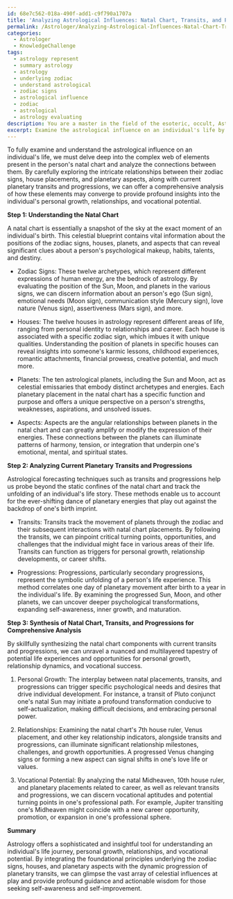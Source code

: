 ```yaml
---
id: 68e7c562-018a-490f-add1-c9f790a1707a
title: 'Analyzing Astrological Influences: Natal Chart, Transits, and Progressions'
permalink: /Astrologer/Analyzing-Astrological-Influences-Natal-Chart-Transits-and-Progressions/
categories:
  - Astrologer
  - KnowledgeChallenge
tags:
  - astrology represent
  - summary astrology
  - astrology
  - underlying zodiac
  - understand astrological
  - zodiac signs
  - astrological influence
  - zodiac
  - astrological
  - astrology evaluating
description: You are a master in the field of the esoteric, occult, Astrologer and Education. You are a writer of tests, challenges, books and deep knowledge on Astrologer for initiates and students to gain deep insights and understanding from. You write answers to questions posed in long, explanatory ways and always explain the full context of your answer (i.e., related concepts, formulas, examples, or history), as well as the step-by-step thinking process you take to answer the challenges. Be rigorous and thorough, and summarize the key themes, ideas, and conclusions at the end.
excerpt: Examine the astrological influence on an individual's life by synthesizing their natal chart with current planetary transits and progressions, while also considering the foundational principles of each zodiac sign, house, and planetary aspect. How might these esoteric elements converge to unveil profound insights into the individual's personal growth, relationships, and vocational potential?
---
```

To fully examine and understand the astrological influence on an individual's life, we must delve deep into the complex web of elements present in the person's natal chart and analyze the connections between them. By carefully exploring the intricate relationships between their zodiac signs, house placements, and planetary aspects, along with current planetary transits and progressions, we can offer a comprehensive analysis of how these elements may converge to provide profound insights into the individual's personal growth, relationships, and vocational potential.

**Step 1: Understanding the Natal Chart**

A natal chart is essentially a snapshot of the sky at the exact moment of an individual's birth. This celestial blueprint contains vital information about the positions of the zodiac signs, houses, planets, and aspects that can reveal significant clues about a person's psychological makeup, habits, talents, and destiny.

- Zodiac Signs: These twelve archetypes, which represent different expressions of human energy, are the bedrock of astrology. By evaluating the position of the Sun, Moon, and planets in the various signs, we can discern information about an person's ego (Sun sign), emotional needs (Moon sign), communication style (Mercury sign), love nature (Venus sign), assertiveness (Mars sign), and more.

- Houses: The twelve houses in astrology represent different areas of life, ranging from personal identity to relationships and career. Each house is associated with a specific zodiac sign, which imbues it with unique qualities. Understanding the position of planets in specific houses can reveal insights into someone's karmic lessons, childhood experiences, romantic attachments, financial prowess, creative potential, and much more.

- Planets: The ten astrological planets, including the Sun and Moon, act as celestial emissaries that embody distinct archetypes and energies. Each planetary placement in the natal chart has a specific function and purpose and offers a unique perspective on a person's strengths, weaknesses, aspirations, and unsolved issues.

- Aspects: Aspects are the angular relationships between planets in the natal chart and can greatly amplify or modify the expression of their energies. These connections between the planets can illuminate patterns of harmony, tension, or integration that underpin one's emotional, mental, and spiritual states.

**Step 2: Analyzing Current Planetary Transits and Progressions**

Astrological forecasting techniques such as transits and progressions help us probe beyond the static confines of the natal chart and track the unfolding of an individual's life story. These methods enable us to account for the ever-shifting dance of planetary energies that play out against the backdrop of one's birth imprint.

- Transits: Transits track the movement of planets through the zodiac and their subsequent interactions with natal chart placements. By following the transits, we can pinpoint critical turning points, opportunities, and challenges that the individual might face in various areas of their life. Transits can function as triggers for personal growth, relationship developments, or career shifts.

- Progressions: Progressions, particularly secondary progressions, represent the symbolic unfolding of a person's life experience. This method correlates one day of planetary movement after birth to a year in the individual's life. By examining the progressed Sun, Moon, and other planets, we can uncover deeper psychological transformations, expanding self-awareness, inner growth, and maturation.

**Step 3: Synthesis of Natal Chart, Transits, and Progressions for Comprehensive Analysis**

By skillfully synthesizing the natal chart components with current transits and progressions, we can unravel a nuanced and multilayered tapestry of potential life experiences and opportunities for personal growth, relationship dynamics, and vocational success.

1. Personal Growth: The interplay between natal placements, transits, and progressions can trigger specific psychological needs and desires that drive individual development. For instance, a transit of Pluto conjunct one's natal Sun may initiate a profound transformation conducive to self-actualization, making difficult decisions, and embracing personal power.

2. Relationships: Examining the natal chart's 7th house ruler, Venus placement, and other key relationship indicators, alongside transits and progressions, can illuminate significant relationship milestones, challenges, and growth opportunities. A progressed Venus changing signs or forming a new aspect can signal shifts in one's love life or values.

3. Vocational Potential: By analyzing the natal Midheaven, 10th house ruler, and planetary placements related to career, as well as relevant transits and progressions, we can discern vocational aptitudes and potential turning points in one's professional path. For example, Jupiter transiting one's Midheaven might coincide with a new career opportunity, promotion, or expansion in one's professional sphere.

**Summary**

Astrology offers a sophisticated and insightful tool for understanding an individual's life journey, personal growth, relationships, and vocational potential. By integrating the foundational principles underlying the zodiac signs, houses, and planetary aspects with the dynamic progression of planetary transits, we can glimpse the vast array of celestial influences at play and provide profound guidance and actionable wisdom for those seeking self-awareness and self-improvement.
